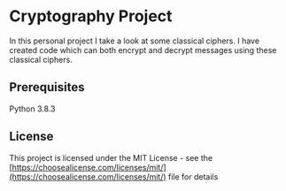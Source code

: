 # Cryptography Project
In this personal project I take a look at some classical ciphers. I have created code which can both encrypt and decrypt messages using these classical ciphers.

## Prerequisites

Python 3.8.3

## License

This project is licensed under the MIT License - see the [https://choosealicense.com/licenses/mit/](https://choosealicense.com/licenses/mit/) file for details
